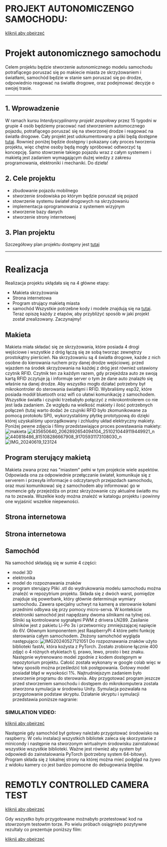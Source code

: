 # PROJEKT AUTONOMICZENGO SAMOCHODU:
[kliknij aby obejrzeć](url_do_filmu)


# Projekt autonomicznego samochodu 

Celem projektu będzie stworzenie autonomicznego modelu samochodu potrafiącego poruszać się po makiecie miasta ze skrzyżowaniem i światłami, samochód będzie w stanie sam poruszać się po drodze, odpowiednio reagować na światła drogowe, oraz podejmować decyzje o swojej trasie.

___
## 1. Wprowadzenie
W ramach kursu *Interdyscyplinarny projekt zespołowy* przez 15 tygodni w grupie 4 osób będziemy pracować nad stworzeniem automocznego pojazdu, potrafiącego poruszać się na stworzonej drodze i reagować na światła drogowe. Cały projekt jest udokumentowany a pliki będą dostępne [tutaj](https://github.com/AitenAndGo/IPZ "tutaj!"). Rownież poniżej będzie dostępny i pokazany cały proces tworzenia projektu, więc chętne osoby będą mogły spróbować odtworzyć tą koncepcję. Samo stowrzenie takiego pojazdu wraz z całym systemem i makietą jest zadaniem wymagającym dużej wiedzy z zakresu programowania, elektroniki i mechaniki. Do dzieła!

## 2. Cele projektu
+ zbudowanie pojazdu mobilnego
+ stworzenie środowiska po którym będzie poruszał się pojazd
+ stowrzenie systemu świateł drogowych na skrzyżowaniu
+ implementacja oprogramowania z systemem wizyjnym
+ stworzenie bazy danych
+ stworzenie strony internetowej

## 3. Plan projektu
Szczegółowy plan projektu dostępny jest [tutaj](https://github.com/AitenAndGo/IPZ/blob/main/Documentation/Plan.txt "tutaj!")

    
___
# Realizacja
Realizacja projektu skłądała się na 4 główne etapy:
+ Makieta skrzyżowania
+ Strona internetowa
+ Program strujący makietą miasta
+ samochód
Wszystkie potrzebne kody i modele znajdują się na [tutaj](https://github.com/AitenAndGo/IPZ "tutaj!"). Teraz opiszę każdy z etapów, aby przybliżyć sposób w jaki projekt został zrealizowany.
Zaczynajmy!

##  Makieta
Makieta miała składać się ze skrzyżowania, które posiada 4 drogi wejściowe i wszystkie z dróg łączą się ze sobą tworząc zewnętrzy prostokątny pierścień. Na skrzyżowaniu są 4 światła drogowe, każde z nich osobne do kierowania ruchem przy danej drodze wejściowej. przed wjazdem na środek skrzyżowania na każdej z dróg jest również ustawiony czytnik RFID. Czytnik ten za każdym razem, gdy przejeżdza auto ze swoją kartą RFID zczytuje ją i informuje server o tym że dane auto znalazło się właśnie na danej drodze. Aby wszystko mogło działać potrzebny był mikrokontroler do sterowania światłąmi i RFID. Wybraliśmy esp32, które posiada modół bluetooth oraz wifi co ułatwi komunikację z samochodem. Wszystkie światła i czujniki trzebabyło połączyć z mikrokontrolerem co nie jest lada zadaniem. Ze względu na wielkość makiety i ilość potrzebnych połączeń (tutaj warto dodać że czujniki RFID było zkomunikowane za pomocą protokołu SPI), wykorzystaliśmy płytkę prototypową do dzięki której uzyskaliśmy uporządkowany i zchludny układ elektryczny makiety.
Poniżej pewne zdjęcia i filmy przedstawiające proces powstawania makiety:
![makieta](https://github.com/AitenAndGo/IPZ/assets/87769038/0e3b4f39-4487-42d9-8e41-d7d6547c3677)
![435650640_2062892654094104_2510210449119449921_n](https://github.com/AitenAndGo/IPZ/assets/87769038/0c56d28a-5559-4d9f-a41f-ff719faac495)
![440818486_815108286667908_91705931173108030_n](https://github.com/AitenAndGo/IPZ/assets/87769038/62c4538c-78fc-437b-b8d0-fb5394633261)
![IMG_20240619_123124](https://github.com/AitenAndGo/IPZ/assets/87769038/04248355-eb58-4fc6-bdc6-8384c063734c)

## Program sterujący makietą
Makieta zwana przez nas "miastem" pełni w tym projekcie wiele aspektów. Odpowiada ona za odpowiednie przełączanie świateł, komunikuje się z serverem i przesyła informacje o odczytanych przejazdach samochodu, oraz musi komunikować się z samochodem aby informować go w momencie gdy przejeżdża on przez skrzyżowanie czy aktualne światło mu na to zezwala. Wszelkie kody można znaleźć w katalogu projektu i powinny one wyjaśnić wszelkie niepewności.

## Strona internetowa

## Strona internetowa

## Samochód
Na samochód składają się w sumie 4 części:
+ model 3D
+ elektronika
+ model do rozpoznawania znaków
+ program sterujący
Pliki .stl do wydrukowania modelu samochodu można znaleźć w repozytrium projektu. Składa się z dwóch warst, pomiędze znajduje się powerbank, który głównie determinuje wymiary samochodu. Zawera specjalny uchwyt na kamerę a sterowanie kołami przednimi odbywa się przy pomocy micro-serva. W kontekście elektroniki samochód jest napędzany dwoma silnikami na tylnej osi. Silniki są kontrolowane sygnałąmi PWM z drivera LN289. Zasilanie silników jest z pakietu Li-Po 3s i przetwornicy zmniejszającej napięcie do 6V. Głównym komponentem jest RaspberryPi 4 które pełni funkcję sterowania całym samochodem. Złożony samohchód wygląda następująco:
![IMG20240527121051](https://github.com/AitenAndGo/IPZ/assets/87769038/6ef540e5-8917-44ee-bb5c-4f660c7397ce)
Do rozpoznawania znaków użyto biblioteki fastAi, która kożysta z PyTorch. Zostało zrobione łącznie 400 zdjęć o 4 różnych etykietach tj. prawo, lewo, prosto i bez znaku. Następnie wytrenowano model zgodnie z kodem dostępnym w repozytorium projektu. Całość została wykonany w google colab więc w łatwy sposób można prześledzić tok postępowania. Gotowy model posiadał błąd w wysokości 1%.
Najtrudniejszym zadaniem było stworzenie programu do sterowania. Aby przygotować program jeszcze przed stworzeniem samochodu i dostępem do mikrokomputera została stworzona symulacja w środowisu Unity. Symulacja pozwalała na przygotowanie podstaw skryptu. Działanie skryptu i symulacji przedstawia poniższe nagranie:
### SIMULATION VIDEO:
[kliknij aby obejrzeć](https://github.com/AitenAndGo/IPZ/assets/87769038/a0adc0f1-8832-4500-9a60-e44e0641514c "tutaj!")

Następnie gdy samochód był gotowy należało przygotować środowisko na raspberry. W celu instalacji wszystkich bibliotek zaleca się skorzystanie z minicondy i następnie na stworzonym wirtualnym środowisku zainstalować wszystkie wszystkie biblioteki. Ważne jest również aby system był odpowiedi do zainstalowania PyTorch (potrzebny system 64-bitowy). Program składa się z lokalnej strony na której można mieć podgląd na żywo z widoku kamery co jest bardzo pomocne do debugowania błędów. 
# REMOTLY CONTROLLED CAMERA TEST

[kliknij aby obejrzeć](https://github.com/AitenAndGo/IPZ/assets/87769038/37e9659a-60ab-4ea5-bf75-93e4743b6fed "tutaj!")

Gdy wszystko było przygotowane możnabyło przetestować kod na stowrzonym testowtm torze. Po wielu próbach osiągnięto pozytywne rezultaly co prezentuje poniższy film:

[kliknij aby obejrzeć](https://github.com/AitenAndGo/IPZ/assets/87769038/8e6763ad-770e-4cb4-8f08-51653d83972e "tutaj!")









